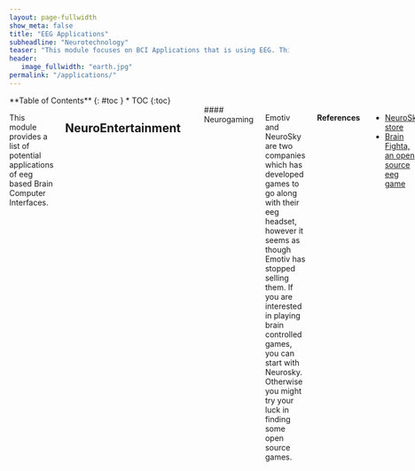 ```yaml
---
layout: page-fullwidth
show_meta: false
title: "EEG Applications"
subheadline: "Neurotechnology"
teaser: "This module focuses on BCI Applications that is using EEG. This market is the most mature and a wide variety of products are built every year."
header:
   image_fullwidth: "earth.jpg"
permalink: "/applications/"
---
```

<div class="row">
<div class="medium-4 medium-push-8 columns" markdown="1">
<div class="panel radius" markdown="1">
**Table of Contents**
{: #toc }
*  TOC
{:toc}
</div>
</div><!-- /.medium-4.columns -->


<div class="medium-8 medium-pull-4 columns" markdown="1">

This module provides a list of potential applications of eeg based Brain Computer Interfaces.

## NeuroEntertainment
<hr>
#### Neurogaming

Emotiv and NeuroSky are two companies which has developed games to go along with their eeg headset, however it seems as though Emotiv has stopped selling them. If you are interested in playing brain controlled games, you can start with Neurosky. Otherwise you might try your luck in finding some open source games.

**References**

* [NeuroSky store](http://store.neurosky.com/collections/apps/games)
* [Brain Fighta, an open source eeg game](https://github.com/NeuroTechX/BrainFighta)

#### NeuroToys

There have been multiple manufacturers of BCI toys. going back to the mid 2000's. Here are some of the more popular ones.

**References**

* [Puzzlebox has various devices BCI devices](https://puzzlebox.io/)
* [There are also Star Wars-themed toys!](http://starwarsscience.com/product/the-force-trainer-ii-hologram-experience/)

#### Art

Multiple people have use EEG's for art and music generation. Below are a few example of some these projects.

**References**

* [Axon Art Collective. A Series of projects doing brain controlled art and music](http://axonartcollective.com/)
* [Manipulating water with eeg](https://creators.vice.com/en_us/article/vvygzm/eunoia-seeking-enlightenment-by-tracking-brainwaves)
* [EEG Visulization tool](http://naotohieda.com/muse/)

#### Virtual Reality

Once the stuff of science fiction, virtual reality is on the cusp of becoming part of our day-to-day lives thanks to mounting technological advances. Many popular VR headsets are ushering in exciting new ways to play and interact with the world. As these devices continue to evolve, we believe that EEG algorithms can add the extra layer of immersion needed to truly complete the virtual reality experience.

![VR headset](../images/vr-gadget.jpg)

There are a few companies who have been interested in bring EEG data with VR headsets as seen below.

**References**
* [Neurosky's article on the use of ](http://neurosky.com/2016/04/a-new-virtual-reality-the-rise-of-vr-headsets-eeg/)
* [Article on Mind Mazet](http://www.theverge.com/2015/3/3/8136405/mind-maze-mind-leap-thought-reading-virtual-reality-headset)
* [DG Lab's VR Zen Headset](https://www.cnet.com/news/this-vr-headset-is-designed-to-let-you-find-your-zen/)
* [Neurable](http://neurable.com/)



## Security
<hr>
#### Brain based authentication

EEG Biometric is a growing field which looks at how we can use your eeg activity to be able to identify someone. Similar to one's fingerprint, your brain activity can be used as a form of authentication. The most common forms of Brain Authentication are using resting state brain activity or a visual evoked potential task. For more information on Brain Based Authentication, check out this DEF CON talk.

**References**

* [Brain Based Authentication](https://www.youtube.com/watch?v=frAhjtnvkqs)



## Biofeedback Therapy
<hr>

#### Anxiety

Electroencephalography (EEG) feedback, also known as neurofeedback or neurotherapy, was originally developed as a relaxation technique related to meditation (Kamiya, 1969; Michael, Krishnaswamy, & Mohamed, 2005). EEG involves measuring the general patterns of activity of the brain and can be used as a diagnostic assistant (usually via quantitative EEG or qEEG) or feedback tool (Hammond, 2010, 2011). Feedback can be auditory or visual, even in the form of a computer game. In this way, participants learn to regulate specific frequencies of cortical activity. As a feedback therapy, it has been used in many different psychological and medical disorders, including attention deficit-hyperactivity disorder, autism spectrum disorder, and substance use disorder (Myers & Young, 2012). It has also been used to treat the more cognitive components of anxiety disorders and may be more effective in those disorders in which the cognitive experience is central, such as generalized anxiety disorder (Schoenberg & David, 2014). Most practitioners claim there is little to no short-or long-term risk involved in neurofeedback, but some caution that to minimize risk it is critical to individualize treatment using qEEG because of the heterogeneity of EEG presentations of various disorders and comorbidities (Hammond, 2010; Walker, 2010).

**References**

* [https://concept.journals.villanova.edu/article/view/1831/1754](https://concept.journals.villanova.edu/article/view/1831/1754)
* [https://www.ncbi.nlm.nih.gov/pubmedhealth/PMH0070200/](https://www.ncbi.nlm.nih.gov/pubmedhealth/PMH0070200/)
* [http://www.sciencedirect.com/science/article/pii/S1877042811018465](http://www.sciencedirect.com/science/article/pii/S1877042811018465)



#### Sleep Improvement

Sleep research has been using EEG's for a long time. Recently, startups have been leveraging consumer grade eeg designs to measure the quality of your sleep.

**References**
* [https://iwinks.org/](https://iwinks.org/)
* [ttps://neuroon.com/sleep-tracking/](https://neuroon.com/sleep-tracking/)
* [http://sleepshepherd.com/](http://sleepshepherd.com/)


#### ADHD

Although a controversial [use case](http://journals.sagepub.com/doi/abs/10.1177/155005940904000311), there are many neurofeedback clinics and few companies who have created solutions to help manage ADHD.  

**References**
* [http://www.akiliinteractive.com/](http://www.akiliinteractive.com/)
* [Attentiv](http://attentiv.com/)


#### PTSD

PTSD neurofeedback has been studied for over [25 years](http://charleston.braincoretherapy.com/wp-content/uploads/2014/01/PENISTON-PTSD.pdf). A lot of the studies focus on getting the participants to generate alpha wave activity which is associated with being in a relaxed state. Most articles which were reviewed suggest that Neurofeedback should be use in combination with other treatments.

**References**
* [Alpha-Theta Brainwave Neuro-feedback for Vietnam Veterans](http://onlinelibrary.wiley.com/doi/10.1111/acps.12229/full)
* [Neurofeedback as an adjunct therapy for treatment of PTSD](http://journals.sagepub.com/doi/abs/10.1177/1039856217715988)
*
<!--Needs to be reviewed -->

## Cognitive Training
<hr>

#### Performance Optimization

This series of articles discuss how you can you Neurofeedback as a mechanism to improve a wide variety of perfoEEG Neurofeedback for optimizing performance 3rmances. This is a good series of articles to start with if you want a high level overview.

**References**
* [EEG Neurofeedback for optimizing performance 1](http://www.sciencedirect.com/science/article/pii/S0149763413002248#bib0700)
* [EEG Neurofeedback for optimizing performance 2](http://www.sciencedirect.com/science/article/pii/S0149763413002716)
* [EEG Neurofeedback for optimizing performance 3](http://www.sciencedirect.com/science/article/pii* /S0149763414000700)

#### Brain Ageing

One of the more common services which neurofeedback clinics provide is to combat brain ageing. Researchers have found that you can identify certain biomarkers in QEEG to predict future cognitive decline as well as the onset of Alzheimer's.  

**References**

* [Video games for cognitive enhancement - Adam Gazzaley Lab](http://gazzaleylab.ucsf.edu/wp-content/uploads/2014/09/Anguera_Nature_2013-Video-game-training-enhances-cognitive-control-in-older-adults.pdf)
* [QEEG neurofeedback for Dementia](http://journals.sagepub.com/doi/abs/10.1177/1550059415590750)
* [Beta and gamma neurofeedback on memory and intelligence in the elderly](http://www.sciencedirect.com/science/article/pii/S030105111300152X)
* [Attential Training via neurofeedback in ageing bring](https://www.ncbi.nlm.nih.gov/pmc/articles/PMC5346575/)
* [QEEG in Aging and evolution of Dimentia](http://onlinelibrary.wiley.com/doi/10.1196/annals.1379.008/full?wol1URL=/doi/10.1196/annals.1379.008/full&identityKey=c38f7acf-fae1-4f16-b3bb-d5a6f7e0fca9)
* [Ref-6](http://www.jpreventionalzheimer.com/1665-a-personalized-12-week-brain-fitness-program-for-improving-cognitive-function-and-increasing-the-volume-of-hippocampus-in-elderly-with-mild-cognitive-impairment.html)



#### Early Development

Most articles looking into the use of EEG as a Neurofeedback tool for early development tend to focus using it for treatment of ADHD. However, there might be other use cases as well.

**References**

* [Cognitive Training enhances brain connectivity (Measured via MEG)](http://www.jneurosci.org/content/35/16/6277)
* [EEG and behavioral changes after neurofeedback treatment in learning disabled children](https://www.ncbi.nlm.nih.gov/pubmed/14521276)
* [ADHD and neurofeedback: a double-blind feasibility study](https://link.springer.com/article/10.1007/s00702-010-0524-2)
* [EEG neurofeedback of SMR and beta frenquency for treatment of ADHD](https://www.ncbi.nlm.nih.gov/pubmed/6487671)
* [Study on the effects eeg neurofeedback on children with ADD and learning disabilities](https://link.springer.com/article/10.1007%2FBF02214148?LI=true)
* [Use of QEEEG-Neurofeedback for children with a history of abuse and neglect](http://www.tandfonline.com/doi/abs/10.1300/J184v10n04_02)


#### Mindfulness

At a consumer level, mindfulness is one of the most common use case for EEG neurofeedback. Here are a few research articles as well as products that currently exist on the market.  

**References**

* [Muse Research](http://www.choosemuse.com/research)
* [NeuroSky's mindfulness app](https://store.neurosky.com/products/mindfulness)
* [Neurophysiology review on Neural Oscillations and Mindfulness](http://www.sciencedirect.com/science/article/pii/S0149763415002511)
* [Alterations in brain activity produced by mindfulness meditation](http://journals.lww.com/psychosomaticmedicine/Abstract/2003/07000/AlterationinBrain%20andImmuneFunctionProduced.14.aspx)


#### Accelerated Learning

The use of neurotechnology to  accelerate learning is one of the subjects that remains of high interest, especially to  [DARPA](https://www.darpa.mil/program/targeted-neuroplasticity-training). Here are some potential use cases of how you can use eeg to speed up your learning.

**References**

* [Use of B-Alert's EEG to create "Accelerated Learning"](http://www.advancedbrainmonitoring.com/neurotechnology/applications/accelerated-learning/)
* [Memory consolidation theta neurofeedback](http://www.sciencedirect.com/science/article/pii/S0301051113002214)
* [Non-invasive Brain biomarkers for cognitive-motor performance assement](https://link.springer.com/content/pdf/10.1007/978-3-642-21852-1.pdf#page=178)

### Enhanced creativity

One potential use case of neurofeedback training could be used to improve creativity. There has been a growing interest in exploring theta/alpha training. Based on the eeg paradigm which are being study, there is probably a lot of similarity to mindfulness training.

**References**

* [modulating slow waves EEG to enhance musical performance](http://journals.lww.com/neuroreport/Abstract/2003/07010/Ecological_validity_of_neurofeedback___modulation.6.aspx)
* [A theory of alpha/theta neurofeedback to improve creative performance](https://link.springer.com/article/10.1007/s10339-008-0248-5)




## Rehabilitation
<hr>


#### Stroke Recovery

Neurofeedback provides a potential opportunity to help patients recover from Stroke via neurofeedback. One case study, where on a 55 year old male  had increased left-side activity within the 4-7 Hz range, used a neurofeedback therapy which aimed to decrease that frequency as well as increase activity within in the 15-21 Hz range in the sensorimotor and speech areas of the brain. By the end of the treatment the patient had improved speech and the depression and anxiety were gone.

**References**

* [Effects of EEG based neurofeedback training on memory function of post-stroke victims](https://jneuroengrehab.biomedcentral.com/articles/10.1186/s12984-015-0105-6)
* [Neurotherapy for stroke rehabilitation](https://link.springer.com/article/10.1007%2FBF01474514?LI=true)
* [The role of biofeedback in Stroke Rehabilitation: Past and Future Directions](http://www.tandfonline.com/doi/abs/10.1310/tsr1404-59)


#### Addiction

The use of EEG biofeedback has been a subject of interest all the way back to the 1970's. There are some interesting connections in the change of eeg activity and drug dependency and the potential of eeg neurofeedback to help treat substance use disorders.  This may allow for future neurofeedback products to be created.

**References**

* [EEG Biofeedback for Addictive Disorder](https://link.springer.com/article/10.1007/s10804-005-7030-z)
* [EEG Biofeedback as a Treatment for Substance Use Disorders](https://link.springer.com/article/10.1007/s10484-007-9047-5)
* [QEEG analysis of crack cocaine dependence](http://www.tandfonline.com/doi/abs/10.1300/J069v15n04_03)

#### Rett Syndrome

Neurofeedback may provide a potential therapy to help those with Rett syndrome. Although it will not provide a complete relief, it can still help patients to manage its symptoms and have a better quality of life.

**References**

* [Cognitive training modifies eeg bands in those with Rett syndrome](http://www.sciencedirect.com/science/article/pii/S0891422216300099)

## Diagnostics
<hr>

#### Concussion

Research has shown that there are noticeable changes in EEG oscillations after brain injury. This leads to the potential of creating eeg diagnostics. Current solutions like Brainscope, don't actually predict if a concussion is present. However it does provide some preliminary insight to clinicians so that they can determine if a person should get a PET/MRI scan.


**References**

* [Change in neural oscillations bands of mild traumatic brain injury patients](http://ieeexplore.ieee.org/document/7319994/?arnumber=7319994)
* [Head injury assessment tool by Brainscope](http://brainscope.com/products/)
* [EEG changes in mild traumatic brain injury in athletes](http://www.sciencedirect.com/science/article/pii/S0304394004015034)

#### Alzheimer’s

A growing body of evidence suggests that EEG analyses can be used in the early detect of Alzheimer's and may even allow for the diagnosis for different dementia subtypes. Most of the research has been done in academic environments, however there could be the potential to develop low cost medical testing devices.

**References**

* [Development of EEG Biomarkers for Alzheimer's Disease](http://www.advancedbrainmonitoring.com/EEGbiomarkersforAlzheimersDisease)
* [EEG in patients with Alzheimer's](http://www.sciencedirect.com/science/article/pii/S138824570400015X)


#### Epilepsy

 Epilepsy is a disorder that affects over 50 million people worldwide, with 80% of cases coming from developing countries. There are some great opportunities in developing a low cost Epilepsy diagnostic with EEG's and which would help those that may not have the resources to properly test for the disorder.

**Ressources**

* [Epilepsy seizure detection using eeg time-frequency analysis](http://ieeexplore.ieee.org/document/4801967/?arnumber=4801967)
* [Epilepsy care in developing countries](http://onlinelibrary.wiley.com/doi/10.1111/j.1535-7511.2010.01362.x/full)
* [TeleEEG. a company which provides eeg analysis for epilepsy in poor countries](http://www.teleeeg.org/)
* [Automated diagnosis of epileptic EEG using entropies](http://www.sciencedirect.com/science/article/pii/S1746809411000838)






<!--Ref Needed -->


</div> <!-- end of content column -->
</div> <!-- end of row -->
